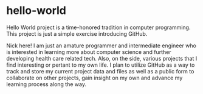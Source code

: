 # hello-world
Hello World project is a time-honored tradition in computer programming. This project is just a simple exercise introducing GitHub. 

Nick here! I am just an amature programmer and intermediate engineer who is interested in learning
more about computer science and further developing health care related tech. Also, on the side, various 
projects that I find interesting or pertant to my own life. I plan to utilize GitHub as a way to track 
and store my current project data and files as well as a public form to collaborate on other projects, 
gain insight on my own and advance my learning process along the way. 
